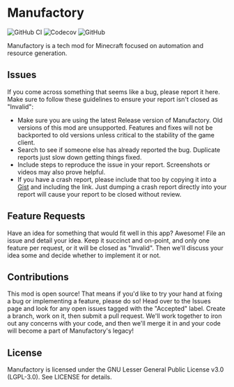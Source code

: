 Manufactory
===========
![GitHub CI](https://github.com/Drakmyth/Manufactory/workflows/GitHub%20CI/badge.svg)
![Codecov](https://img.shields.io/codecov/c/github/Drakmyth/Manufactory)
![GitHub](https://img.shields.io/github/license/Drakmyth/Manufactory)

Manufactory is a tech mod for Minecraft focused on automation and resource generation.

Issues
--------------------
If you come across something that seems like a bug, please report it here. Make sure to follow these guidelines to ensure your report isn't closed as "Invalid":

* Make sure you are using the latest Release version of Manufactory. Old versions of this mod are unsupported. Features and fixes will not be backported to old versions unless critical to the stability of the game client.
* Search to see if someone else has already reported the bug. Duplicate reports just slow down getting things fixed.
* Include steps to reproduce the issue in your report. Screenshots or videos may also prove helpful.
* If you have a crash report, please include that too by copying it into a [Gist](https://gist.github.com) and including the link. Just dumping a crash report directly into your report will cause your report to be closed without review.

Feature Requests
----------------
Have an idea for something that would fit well in this app? Awesome! File an issue and detail your idea. Keep it succinct and on-point, and only one feature per request, or it will be closed as "Invalid". Then we'll discuss your idea some and decide whether to implement it or not.

Contributions
-------------
This mod is open source! That means if you'd like to try your hand at fixing a bug or implementing a feature, please do so! Head over to the Issues page and look for any open issues tagged with the "Accepted" label. Create a branch, work on it, then submit a pull request. We'll work together to iron out any concerns with your code, and then we'll merge it in and your code will become a part of Manufactory's legacy!

License
-------
Manufactory is licensed under the GNU Lesser General Public License v3.0 (LGPL-3.0). See LICENSE for details.
